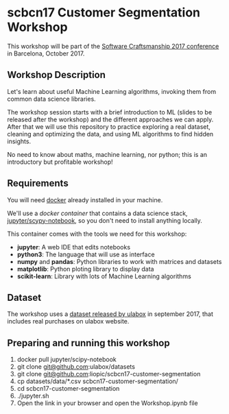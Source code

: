 # scbcn17 Customer Segmentation Workshop
This workshop will be part of the [Software Craftsmanship 2017 conference](http://softwarecraftsmanshipbarcelona.org) in Barcelona, October 2017.

## Workshop Description
Let's learn about useful Machine Learning algorithms, invoking them from common data science libraries.

The workshop session starts with a brief introduction to ML (slides to be released after the workshop) and the different approaches we can apply. After that we will use this repository to practice exploring a real dataset, cleaning and optimizing the data, and using ML algorithms to find hidden insights.

No need to know about maths, machine learning, nor python; this is an introductory but profitable workshop!

## Requirements
You will need [docker](https://www.docker.com/) already installed in your machine.

We'll use a *docker container* that contains a data science stack, [jupyter/scypy-notebook](https://hub.docker.com/r/jupyter/scipy-notebook), so you don't need to install anything locally.

This container comes with the tools we need for this workshop:
- **jupyter**: A web IDE that edits notebooks
- **python3**: The language that will use as interface 
- **numpy** and **pandas**: Python libraries to work with matrices and datasets
- **matplotlib**: Python ploting library to display data
- **scikit-learn**: Library with lots of Machine Learning algorithms

## Dataset
The workshop uses a [dataset released by ulabox](https://github.com/ulabox/datasets) in september 2017, that includes real purchases on ulabox website.

## Preparing and running this workshop
1. docker pull jupyter/scipy-notebook
2. git clone git@github.com:ulabox/datasets
3. git clone git@github.com:liopic/scbcn17-customer-segmentation
4. cp datasets/data/*.csv scbcn17-customer-segmentation/
5. cd scbcn17-customer-segmentation
6. ./jupyter.sh
7. Open the link in your browser and open the Workshop.ipynb file

